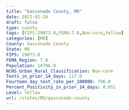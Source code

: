```yaml
---
title: "Gasconade County, MO"
date: 2021-02-24
draft: false
type: county
tags: [FIPS:29073.0,FEMA:7.0,Non-core,Yellow]
categories: [MO]
County: Gasconade County
State: MO
FIPS: 29073.0
FEMA_Region: 7.0
Population: 14706.0
NCHS_Urban_Rural_Classification: Non-core
Tests_in_prior_14_days: 117.0
Fourteen_day_test_rate_per_100000: 796.0
Percent_Positivity_in_prior_14_days: 0.051
Level: Yellow
url: /states/MO/gasconade-county
---
```



